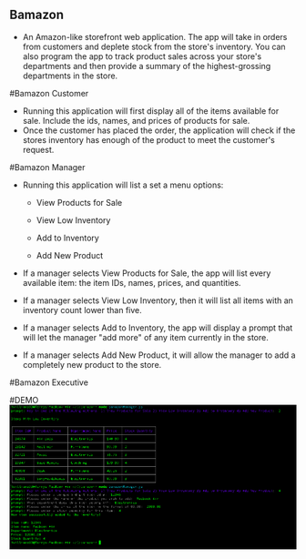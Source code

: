 ## Bamazon

 - An Amazon-like storefront web application. The app will take in orders from customers and deplete stock from the store's inventory. You can also program the app to track product sales across your store's departments and then provide a summary of the highest-grossing departments in the store.


 #Bamazon Customer
 - Running this application will first display all of the items available for sale. Include the ids, names, and prices of products for sale.
 - Once the customer has placed the order, the application will check if the stores inventory has enough of the product to meet the customer's request.

 #Bamazon Manager
- Running this application will list a set a menu options:
    - View Products for Sale

    - View Low Inventory

    - Add to Inventory

    - Add New Product

-  If a manager selects View Products for Sale, the app will list every available item: the item IDs, names, prices, and quantities.

- If a manager selects View Low Inventory, then it will list all items with an inventory count lower than five.

- If a manager selects Add to Inventory, the app will display a prompt that will let the manager "add more" of any item currently in the store.

- If a manager selects Add New Product, it will allow the manager to add a completely new product to the store.

 #Bamazon Executive

 #DEMO
 ![Bamazon Display](/images/Webp.net-resizeimage.png)
 